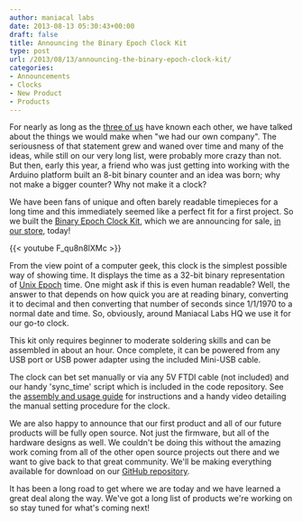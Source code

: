 ```yaml
---
author: maniacal labs
date: 2013-08-13 05:30:43+00:00
draft: false
title: Announcing the Binary Epoch Clock Kit
type: post
url: /2013/08/13/announcing-the-binary-epoch-clock-kit/
categories:
- Announcements
- Clocks
- New Product
- Products
---
```


For nearly as long as the [three of us](/about/) have known each other, we have talked about the things we would make when "we had our own company". The seriousness of that statement grew and waned over time and many of the ideas, while still on our very long list, were probably more crazy than not. But then, early this year, a friend who was just getting into working with the Arduino platform built an 8-bit binary counter and an idea was born; why not make a bigger counter? Why not make it a clock?

We have been fans of unique and often barely readable timepieces for a long time and this immediately seemed like a perfect fit for a first project. So we built the [Binary Epoch Clock Kit](/product/becv1/), which we are announcing for sale, [in our store](/shop/), today!

{{< youtube F_qu8n8lXMc >}}

From the view point of a computer geek, this clock is the simplest possible way of showing time. It displays the time as a 32-bit binary representation of [Unix Epoch](http://en.wikipedia.org/wiki/Unix_epoch) time. One might ask if this is even human readable? Well, the answer to that depends on how quick you are at reading binary, converting it to decimal and then converting that number of seconds since 1/1/1970 to a normal date and time. So, obviously, around Maniacal Labs HQ we use it for our go-to clock.

This kit only requires beginner to moderate soldering skills and can be assembled in about an hour. Once complete, it can be powered from any USB port or USB power adapter using the included Mini-USB cable.

The clock can bet set manually or via any 5V FTDI cable (not included) and our handy 'sync_time' script which is included in the code repository. See the [assembly and usage guide](/guides/binary-epoch-clock/) for instructions and a handy video detailing the manual setting procedure for the clock.

We are also happy to announce that our first product and all of our future products will be fully open source. Not just the firmware, but all of the hardware designs as well. We couldn't be doing this without the amazing work coming from all of the other open source projects out there and we want to give back to that great community. We'll be making everything available for download on our [GitHub repository](https://github.com/ManiacalLabs).

It has been a long road to get where we are today and we have learned a great deal along the way. We've got a long list of products we're working on so stay tuned for what's coming next!

